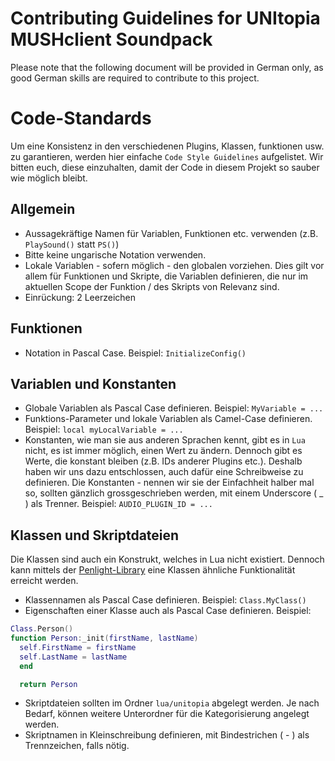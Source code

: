 # Contributing Guidelines for UNItopia MUSHclient Soundpack

Please note that the following document will be provided in German only, as good German skills are required to contribute to this project.

# Code-Standards
Um eine Konsistenz in den verschiedenen Plugins, Klassen, funktionen usw. zu garantieren, werden hier einfache `Code Style Guidelines` aufgelistet. Wir bitten euch, diese einzuhalten, damit der Code in diesem Projekt so sauber wie möglich bleibt.

## Allgemein
- Aussagekräftige Namen für Variablen, Funktionen etc. verwenden (z.B. `PlaySound()` statt `PS()`)
- Bitte keine ungarische Notation verwenden.
- Lokale Variablen - sofern möglich - den globalen vorziehen. Dies gilt vor allem für Funktionen und Skripte, die Variablen definieren, die nur im aktuellen Scope der Funktion  / des Skripts von Relevanz sind.
- Einrückung: 2 Leerzeichen

## Funktionen
- Notation in Pascal Case. Beispiel: `InitializeConfig()`

## Variablen und Konstanten
- Globale Variablen als Pascal Case definieren. Beispiel: `MyVariable = ...`
- Funktions-Parameter und lokale Variablen als Camel-Case definieren. Beispiel: `local myLocalVariable = ...`
- Konstanten, wie man sie aus anderen Sprachen kennt, gibt es in `Lua` nicht, es ist immer möglich, einen Wert zu ändern. Dennoch gibt es Werte, die konstant bleiben (z.B. IDs anderer Plugins etc.). Deshalb haben wir uns dazu entschlossen, auch dafür eine
 Schreibweise zu definieren. Die Konstanten - nennen wir sie der Einfachheit halber mal so, sollten gänzlich grossgeschrieben werden, mit einem Underscore ( _ ) als Trenner. Beispiel: `AUDIO_PLUGIN_ID = ...`

## Klassen und Skriptdateien
Die Klassen sind auch ein Konstrukt, welches in Lua nicht existiert. Dennoch kann mittels der [Penlight-Library](https://stevedonovan.github.io/Penlight/api/index.html) eine Klassen ähnliche Funktionalität erreicht werden.
- Klassennamen als Pascal Case definieren. Beispiel: `Class.MyClass()`
- Eigenschaften einer Klasse auch als Pascal Case definieren. Beispiel:
```lua
Class.Person()
function Person:_init(firstName, lastName)
  self.FirstName = firstName
  self.LastName = lastName
  end

  return Person
```

- Skriptdateien sollten im Ordner `lua/unitopia` abgelegt werden. Je nach Bedarf, können weitere Unterordner für die Kategorisierung angelegt werden.
- Skriptnamen in Kleinschreibung definieren, mit Bindestrichen ( - ) als Trennzeichen, falls nötig.

